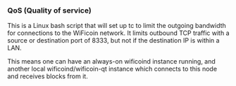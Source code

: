 ### QoS (Quality of service) ###

This is a Linux bash script that will set up tc to limit the outgoing bandwidth for connections to the WiFicoin network. It limits outbound TCP traffic with a source or destination port of 8333, but not if the destination IP is within a LAN.

This means one can have an always-on wificoind instance running, and another local wificoind/wificoin-qt instance which connects to this node and receives blocks from it.
